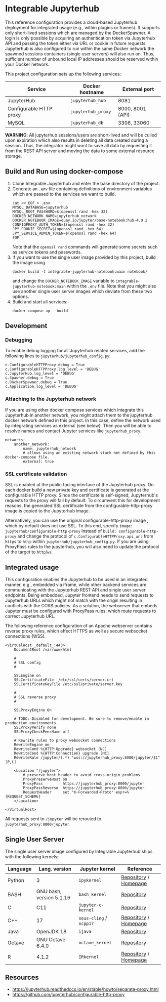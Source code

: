 # Integrable Jupyterhub

This reference configuration provides a cloud-based Jupyterhub deployment for integrated usage (e.g., within plugins or frames).
It supports only short-lived sessions which are managed by the DockerSpawner.
A login is only possible by acquiring an authentication token via Jupyterhub API and passing the token either via URL or cookie in future requests.
Jupyterhub is also configured to run within the same Docker network the spawned sessions containers (single user servers) will also run on.
Thus, sufficient number of unbound local IP addresses should be reserved within your Docker network.

This project configuration sets up the following services:

| Service                 | Docker hostname    | External port    |
|-------------------------|--------------------|------------------|
| JupyterHub              | `jupyterhub_hub`   | 8081             |
| Configurable HTTP proxy | `jupyterhub_proxy` | 8000, 8001 (API) |
| MySQL                   | `jupyterhub_db`    | 3306, 33060      |


**WARNING**: All jupyterhub sessions/users are short-lived and will be culled upon expiration which also results in deleting all data created during a session.
Thus, the integrator might want to save all data by requesting it from the REST API server and moving the data to some external resource storage.


## Build and Run using docker-compose

1. Clone Integrable Jupyterhub and enter the base directory of the project.
2. Generate an `.env` file containing definitions of environment variables which are passed to the services we want to build.
    ```
    cat << EOF > .env
    MYSQL_DATABASE=jupyterhub
    MYSQL_ROOT_PASSWORD=$(openssl rand -hex 32)
    DOCKER_NETWORK_NAME=jupyterhub_network
    DOCKER_NOTEBOOK_IMAGE=quay.io/jupyter/base-notebook:hub-4.0.2
    CONFIGPROXY_AUTH_TOKEN=$(openssl rand -hex 32)
    JPY_COOKIE_SECRET=$(openssl rand -hex 64)
    JPY_SERVICE_ADMIN_TOKEN=$(openssl rand -hex 64)
    EOF
    ```
   Note that the `openssl rand` commands will generate some secrets such as service tokens and passwords.
3. If you want to use the single user image provided by this project, build the image using
   ```
   docker build -t integrable-jupyterhub-notebook:main notebook/
   ```
   and change the `DOCKER_NOTEBOOK_IMAGE` variable to `integrable-jupyterhub-notebook:main` within the `.env` file.  Note that you might also use another single user server images which deviate from these two options.
4. Build and start all services:
   ```
   docker compose up --build
   ```

## Development

### Debugging

To enable debug logging for all Jupyterhub related services, add the following lines to `jupyterhub/jupyterhub_config.py`:
```
c.ConfigurableHTTPProxy.debug = True
c.ConfigurableHTTPProxy.log_level = 'DEBUG'
c.JupyterHub.log_level = 'DEBUG'
c.Spawner.debug = True
c.DockerSpawner.debug = True
c.Application.log_level = 'DEBUG'
```

### Attaching to the Jupyterhub network

If you are using other docker compose services which integrate this Jupyterhub in another network, you might attach them to the jupyterhub docker network defined in this project.
In this case, define the network used by integrating services as external (see below). Then you will be able to resolve names and contact Jupyter services like `jupyterhub_proxy`.

```
networks:
    another_network:
        name: jupyterhub_network
        # allows using an existing network stack not defined by this docker-compose file.
        external: true
```

### SSL certificate validation

SSL is enabled at the public facing interface of the Jupyterhub proxy.
On each docker build a new private key and certificate is generated at the configurable HTTP proxy.
Since the certificate is self-signed, Jupyterhub's requests to the proxy will fail by default.
To circumvent this for development reasons, the generated SSL certificate from the configurable-http-proxy image is copied to the Jupyterhub image.

Alternatively, you can use the original configurable-http-proxy image , which by default does not use SSL.
To this end, specify `image: jupyterhub/configurable-http-proxy` instead of `build: configurable-http-proxy` and change
the protocol of `c.ConfigurableHTTPProxy.api_url` from `https` to `http` within `jupyterhub/jupyterhub_config.py`.
If you are using ProxyPass rules to the jupyterhub, you will also need to update the protocol of the target to `http`/`ws`. 

## Integrated usage

This configuration enables the Jupyterhub to be used in an integrated manner, e.g., embedded via iframe, while other backend services are communicating with the Jupyterhub REST API and single user server endpoints.
Being embedded, Jupyter frontend needs to send requests to Jupyterhub URLs which might not match with the origin resulting in conflicts with the CORS policies.
As a solution, the webserver that embeds Jupyter must be configured with ProxyPass rules, which route requests to correct Jupyterhub URL.

The following reference configuration of an Apache webserver contains reverse proxy rules, which affect HTTPS as well as secure websocket connections (WSS).

```
<VirtualHost _default_:443>
    DocumentRoot /var/www/html

    #
    # SSL config
    #

    SSLEngine on
    SSLCertificateFile	/etc/ssl/certs/server.crt
    SSLCertificateKeyFile /etc/ssl/private/server.key

    #
    # SSL reverse proxy
    #

    SSLProxyEngine On

    # TODO: Disabled for development. Be sure to remove/enable in production environments.
    SSLProxyVerify none
    SSLProxyCheckPeerName off

    # Rewrite rules to proxy websocket connections
    RewriteEngine on
    RewriteCond %{HTTP:Upgrade} websocket [NC]
    RewriteCond %{HTTP:Connection} upgrade [NC]
    RewriteRule /jupyter/(.*) "wss://jupyterhub_proxy:8000/jupyter/$1" [P,L]

    <Location "/jupyter">
        # preserve host header to avoid cross-origin problems
        ProxyPreserveHost on
        ProxyPass         https://jupyterhub_proxy:8000/jupyter
        ProxyPassReverse  https://jupyterhub_proxy:8000/jupyter
        RequestHeader     set "X-Forwarded-Proto" expr=%{REQUEST_SCHEME}
    </Location>

</VirtualHost>
```

All requests sent to `/jupyter` will be rerouted to `jupyterhub_proxy:8000/jupyter`.


## Single User Server

The single user server image configured by Integrable Jupyterhub ships with the following kernels:

| Language | Lang. version            | Jupyter kernel            | Reference                                                                                                           |
|----------|--------------------------|---------------------------|---------------------------------------------------------------------------------------------------------------------|
| Python   | 3                        | `ipykernel`               | [Repository](https://github.com/ipython/ipykernel) / [Homepage](https://ipython.org)                                |
| BASH     | GNU bash, version 5.1.16 | `bash_kernel`             | [Repository](https://github.com/takluyver/bash_kernel)                                                              |
| C        | C11                      | `jupyter-c-kernel`        | [Repository](https://github.com/brendan-rius/jupyter-c-kernel)                                                      |
| C++      | 17                       | `xeus-cling` / `xcpp17`   | [Repository](https://github.com/jupyter-xeus/xeus-cling) / [Homepage](https://xeus-cling.readthedocs.io/en/latest/) |
| Java     | OpenJDK 18               | `ijava`                   | [Repository](https://github.com/SpencerPark/IJava)                                                                  |
| Octave   | GNU Octave 6.4.0         | `octave_kernel`           | [Repository](https://github.com/Calysto/octave_kernel)                                                              |
| R        | 4.1.2                    | `IRkernel`                | [Repository](https://github.com/IRkernel/IRkernel) / [Homepage](https://irkernel.github.io)                         |


## Resources
- https://jupyterhub.readthedocs.io/en/stable/howto/separate-proxy.html
- https://github.com/jupyterhub/configurable-http-proxy